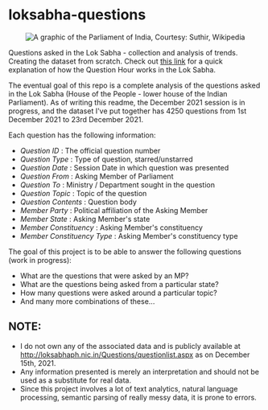 # loksabha-questions

<p align="center">
  <img src="https://upload.wikimedia.org/wikipedia/commons/2/2c/Indian_Parliament.svg" alt="A graphic of the Parliament of India, Courtesy: Suthir, Wikipedia"/>
</p>

Questions asked in the Lok Sabha - collection and analysis of trends. Creating the dataset from scratch. Check out [this link](https://youthincmag.com/explained-question-hour-and-zero-hour-parliamentary-proceedings) for a quick explanation of how the Question Hour works in the Lok Sabha.

The eventual goal of this repo is a complete analysis of the questions asked in the Lok Sabha (House of the People - lower house of the Indian Parliament). As of writing this readme, the December 2021 session is in progress, and the dataset I've put together has 4250 questions from 1st December 2021 to 23rd December 2021.

Each question has the following information:
- *Question ID*               : The official question number
- *Question Type*             : Type of question, starred/unstarred
- *Question Date*             : Session Date in which question was presented
- *Question From*             : Asking Member of Parliament
- *Question To*               : Ministry / Department sought in the question
- *Question Topic*            : Topic of the question
- *Question Contents*         : Question body
- *Member Party*              : Political affiliation of the Asking Member
- *Member State*              : Asking Member's state
- *Member Constituency*       : Asking Member's constituency
- *Member Constituency Type*  : Asking Member's constituency type

The goal of this project is to be able to answer the following questions (work in progress):
* What are the questions that were asked by an MP?
* What are the questions being asked from a particular state?
* How many questions were asked around a particular topic?
* And many more combinations of these...
  

## NOTE: 
* I do not own any of the associated data and is publicly available at http://loksabhaph.nic.in/Questions/questionlist.aspx as on December 15th, 2021. 
* Any information presented is merely an interpretation and should not be used as a substitute for real data.
* Since this project involves a lot of text analytics, natural language processing, semantic parsing of really messy data, it is prone to errors.
